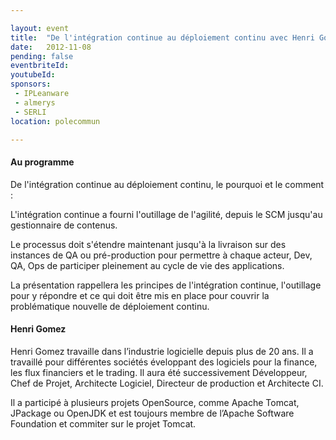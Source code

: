 ```yaml
---

layout: event
title:  "De l'intégration continue au déploiement continu avec Henri Gomez"
date:   2012-11-08
pending: false
eventbriteId:
youtubeId:
sponsors:
 - IPLeanware
 - almerys
 - SERLI
location: polecommun

---
```


#### Au programme 

De l'intégration continue au déploiement continu, le pourquoi et le comment :

L'intégration continue a fourni l'outillage de l'agilité, depuis le SCM jusqu'au gestionnaire de contenus.

Le processus doit s'étendre maintenant jusqu'à la livraison sur des instances de QA ou pré-production pour permettre à chaque acteur, Dev, QA, Ops de participer pleinement au cycle de vie des applications.

La présentation rappellera les principes de l'intégration continue, l'outillage pour y répondre et ce qui doit être mis en place pour couvrir la problématique nouvelle de déploiement continu.  

#### Henri Gomez

Henri Gomez travaille dans l’industrie logicielle depuis plus de 20 ans. Il a travaillé pour différentes sociétés  éveloppant des logiciels pour la finance, les flux financiers et le trading. Il aura été successivement Développeur, Chef de Projet, Architecte Logiciel, Directeur de production et Architecte CI.

Il a participé à plusieurs projets OpenSource, comme Apache Tomcat, JPackage ou OpenJDK et est toujours membre de l’Apache Software Foundation et commiter sur le projet Tomcat.
